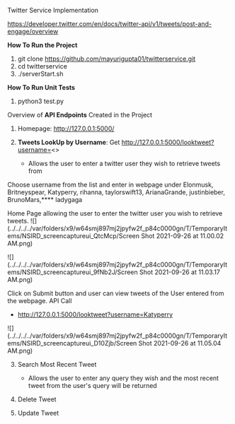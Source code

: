 Twitter Service Implementation

https://developer.twitter.com/en/docs/twitter-api/v1/tweets/post-and-engage/overview

**How To Run the Project**

1) git clone https://github.com/mayurigupta01/twitterservice.git
2) cd twitterservice
3) ./serverStart.sh

**How To Run Unit Tests**

1) python3 test.py

Overview of **API Endpoints** Created in the Project

1) Homepage: http://127.0.0.1:5000/

2) **Tweets LookUp by Username**: Get http://127.0.0.1:5000/looktweet?username=<>
    * Allows the user to enter a twitter user they wish to retrieve tweets from

Choose username from the list and enter in webpage under Elonmusk, Britneyspear, Katyperry, rihanna, taylorswift13,
ArianaGrande, justinbieber, BrunoMars,****
ladygaga

Home Page allowing the user to enter the twitter user you wish to retrieve tweets.
![](../../../../var/folders/x9/w64smj897mj2jpyfw2f_p84c0000gn/T/TemporaryItems/NSIRD_screencaptureui_QtcMcp/Screen Shot 2021-09-26 at 11.00.02 AM.png)

![](../../../../var/folders/x9/w64smj897mj2jpyfw2f_p84c0000gn/T/TemporaryItems/NSIRD_screencaptureui_9fNb2J/Screen Shot 2021-09-26 at 11.03.17 AM.png)

Click on Submit button and user can view tweets of the User entered from the webpage. API Call
- http://127.0.0.1:5000/looktweet?username=Katyperry

![](../../../../var/folders/x9/w64smj897mj2jpyfw2f_p84c0000gn/T/TemporaryItems/NSIRD_screencaptureui_D10Zjb/Screen Shot 2021-09-26 at 11.05.04 AM.png)

3) Search Most Recent Tweet
    * Allows the user to enter any query they wish and the most recent tweet from the user's query will be returned

4) Delete Tweet

5) Update Tweet 
